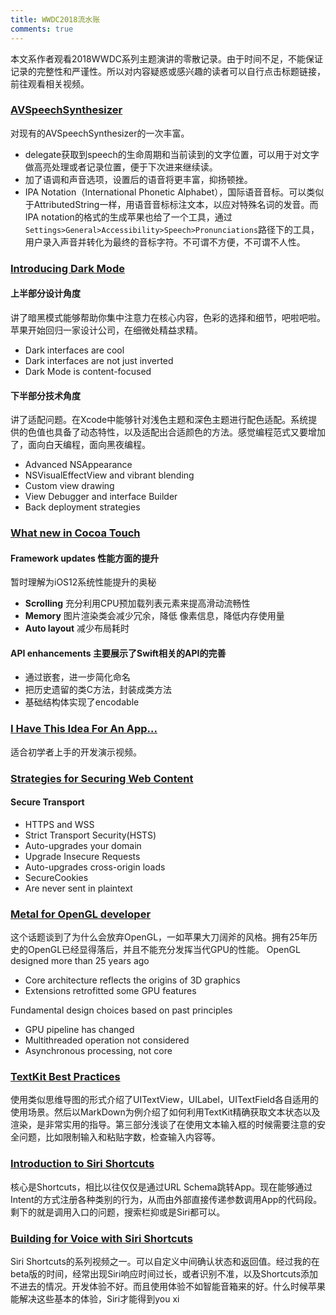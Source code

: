 ```yaml
---
title: WWDC2018流水账
comments: true
---
```


本文系作者观看2018WWDC系列主题演讲的零散记录。由于时间不足，不能保证记录的完整性和严谨性。所以对内容疑惑或感兴趣的读者可以自行点击标题链接，前往观看相关视频。

### [AVSpeechSynthesizer](https://developer.apple.com/wwdc18/236)
对现有的AVSpeechSynthesizer的一次丰富。

- delegate获取到speech的生命周期和当前读到的文字位置，可以用于对文字做高亮处理或者记录位置，便于下次进来继续读。
- 加了语调和声音选项，设置后的语音将更丰富，抑扬顿挫。
- IPA Notation（International Phonetic Alphabet），国际语音音标。可以类似于AttributedString一样，用语音音标标注文本，以应对特殊名词的发音。而IPA notation的格式的生成苹果也给了一个工具，通过`Settings>General>Accessibility>Speech>Pronunciations`路径下的工具，用户录入声音并转化为最终的音标字符。不可谓不方便，不可谓不人性。

### [Introducing Dark Mode](https://developer.apple.com/wwdc18/210)

#### 上半部分设计角度
讲了暗黑模式能够帮助你集中注意力在核心内容，色彩的选择和细节，吧啦吧啦。苹果开始回归一家设计公司，在细微处精益求精。

- Dark interfaces are cool
- Dark interfaces are not just inverted
- Dark Mode is content-focused

#### 下半部分技术角度
讲了适配问题。在Xcode中能够针对浅色主题和深色主题进行配色适配。系统提供的色值也具备了动态特性，以及适配出合适颜色的方法。感觉编程范式又要增加了，面向白天编程，面向黑夜编程。

- Advanced NSAppearance
- NSVisualEffectView and vibrant blending
- Custom view drawing
- View Debugger and interface Builder
- Back deployment strategies

### [What new in Cocoa Touch](https://developer.apple.com/videos/play/wwdc2018/202/)

#### Framework updates 性能方面的提升
暂时理解为iOS12系统性能提升的奥秘

- **Scrolling** 充分利用CPU预加载列表元素来提高滑动流畅性
- **Memory** 图片渲染类会减少冗余，降低 像素信息，降低内存使用量
- **Auto layout** 减少布局耗时

#### API enhancements 主要展示了Swift相关的API的完善
- 通过嵌套，进一步简化命名
- 把历史遗留的类C方法，封装成类方法
- 基础结构体实现了encodable

### [I Have This Idea For An App...](https://developer.apple.com/videos/play/wwdc2018/203/)
适合初学者上手的开发演示视频。

### [Strategies for Securing Web Content](https://developer.apple.com/videos/play/wwdc2018/207)
#### Secure Transport
- HTTPS and WSS
- Strict Transport Security(HSTS)
- Auto-upgrades your domain
- Upgrade Insecure Requests
- Auto-upgrades cross-origin loads
- SecureCookies
- Are never sent in plaintext

### [Metal for OpenGL developer]()

这个话题谈到了为什么会放弃OpenGL，一如苹果大刀阔斧的风格。拥有25年历史的OpenGL已经显得落后，并且不能充分发挥当代GPU的性能。
OpenGL designed more than 25 years ago

- Core architecture reflects the origins of 3D graphics
- Extensions retrofitted some GPU features

Fundamental design choices based on past principles

- GPU pipeline has changed
- Multithreaded operation not considered
- Asynchronous processing, not core

### [TextKit Best Practices](https://developer.apple.com/videos/play/wwdc2018/221/)
使用类似思维导图的形式介绍了UITextView，UILabel，UITextField各自适用的使用场景。然后以MarkDown为例介绍了如何利用TextKit精确获取文本状态以及渲染，是非常实用的指导。第三部分浅谈了在使用文本输入框的时候需要注意的安全问题，比如限制输入和粘贴字数，检查输入内容等。
### [Introduction to Siri Shortcuts](https://developer.apple.com/videos/play/wwdc2018/211/)
核心是Shortcuts，相比以往仅仅是通过URL Schema跳转App。现在能够通过Intent的方式注册各种类别的行为，从而由外部直接传递参数调用App的代码段。剩下的就是调用入口的问题，搜索栏抑或是Siri都可以。
### [Building for Voice with Siri Shortcuts](https://developer.apple.com/videos/play/wwdc2018/214/)
Siri Shortcuts的系列视频之一。可以自定义中间确认状态和返回值。经过我的在beta版的时间，经常出现Siri响应时间过长，或者识别不准，以及Shortcuts添加不进去的情况。开发体验不好。而且使用体验不如智能音箱来的好。什么时候苹果能解决这些基本的体验，Siri才能得到you xi
